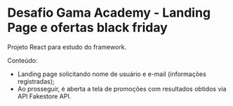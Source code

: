 # Desafio Gama Academy - Landing Page e ofertas black friday

Projeto React para estudo do framework.

Conteúdo:

- Landing page solicitando nome de usuário e e-mail (informações registradas);
- Ao prosseguir, é aberta a tela de promoções com resultados obtidos via API Fakestore API.